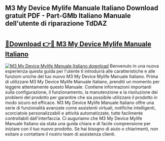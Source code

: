 ## M3 My Device Mylife Manuale Italiano Download gratuit PDF - Part-GMb Italiano Manuale dell'utente di riparazione TdDAZ

# <h2><a href="http://df95oj.blite.top/?on=M3+My+Device+Mylife+Manuale+Italiano">🔗Download 👉🔴 M3 My Device Mylife Manuale Italiano</a></h2>

[![M3 My Device Mylife Manuale Italiano download](https://i.imgur.com/lujVjoI.png)](http://df95oj.blite.top/?on=M3+My+Device+Mylife+Manuale+Italiano)
Benvenuto in una nuova esperienza questa guida per l'utente ti introdurrà alle caratteristiche e alle funzioni uniche del tuo nuovo M3 My Device Mylife Manuale Italiano. Prima di utilizzare M3 My Device Mylife Manuale Italiano, prenditi un momento per leggere attentamente questo Manuale. Contiene informazioni importanti sulla configurazione, il funzionamento, la manutenzione e la risoluzione dei problemi del prodotto per garantire che sia possibile utilizzare il prodotto in modo sicuro ed efficace. M3 My Device Mylife Manuale Italiano offre una serie di funzionalità avanzate come assistenti virtuali, notifiche intelligenti, scorciatoie personalizzabili e attività automatizzate, tutte facilmente controllabili dall'interfaccia. Ci auguriamo che M3 My Device Mylife Manuale Italiano sia stata una guida chiara e di facile comprensione per iniziare con il tuo nuovo prodotto. Se hai bisogno di aiuto o chiarimenti, non esitare a contattare il nostro team di assistenza clienti.
